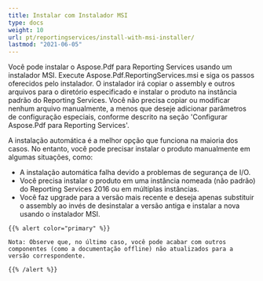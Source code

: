 ```yaml
---
title: Instalar com Instalador MSI
type: docs
weight: 10
url: pt/reportingservices/install-with-msi-installer/
lastmod: "2021-06-05"
---
```


Você pode instalar o Aspose.Pdf para Reporting Services usando um instalador MSI. Execute Aspose.Pdf.ReportingServices.msi e siga os passos oferecidos pelo instalador. O instalador irá copiar o assembly e outros arquivos para o diretório especificado e instalar o produto na instância padrão do Reporting Services. Você não precisa copiar ou modificar nenhum arquivo manualmente, a menos que deseje adicionar parâmetros de configuração especiais, conforme descrito na seção 'Configurar Aspose.Pdf para Reporting Services'.

A instalação automática é a melhor opção que funciona na maioria dos casos. No entanto, você pode precisar instalar o produto manualmente em algumas situações, como:

- A instalação automática falha devido a problemas de segurança de I/O.
- Você precisa instalar o produto em uma instância nomeada (não padrão) do Reporting Services 2016 ou em múltiplas instâncias.
- Você faz upgrade para a versão mais recente e deseja apenas substituir o assembly ao invés de desinstalar a versão antiga e instalar a nova usando o instalador MSI.
```
{{% alert color="primary" %}}

Nota: Observe que, no último caso, você pode acabar com outros componentes (como a documentação offline) não atualizados para a versão correspondente.

{{% /alert %}}